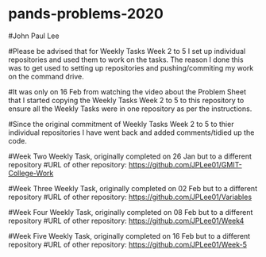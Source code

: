 # pands-problems-2020
#John Paul Lee

#Please be advised that for Weekly Tasks Week 2 to 5 I set up individual repositories and used them to work on the tasks. The reason I done this was to get used to setting up repositories and pushing/commiting my work on the command drive. 

#It was only on 16 Feb from watching the video about the Problem Sheet that I started copying the Weekly Tasks Week 2 to 5 to this repository to ensure all the Weekly Tasks were in one repository as per the instructions.

#Since the original commitment of Weekly Tasks Week 2 to 5 to thier individual repositories I have went back and added comments/tidied up the code.

#Week Two Weekly Task, originally completed on 26 Jan but to a different repository
#URL of other repository: https://github.com/JPLee01/GMIT-College-Work

#Week Three Weekly Task, originally completed on 02 Feb but to a different repository
#URL of other repository: https://github.com/JPLee01/Variables

#Week Four Weekly Task, originally completed on 08 Feb but to a different repository
#URL of other repository: https://github.com/JPLee01/Week4

#Week Five Weekly Task, originally completed on 16 Feb but to a different repository
#URL of other repository: https://github.com/JPLee01/Week-5